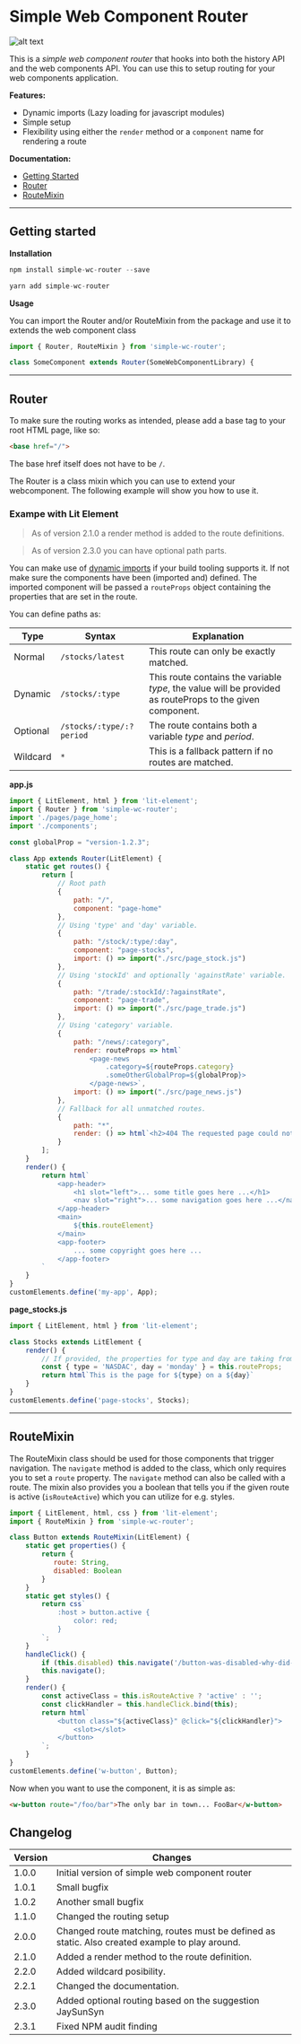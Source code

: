 # Simple Web Component Router
![alt text](simple-wc-router.png "Simple <Web Component /> Router")

This is a *simple web component router* that hooks into both the history API and the web components API. You can use this to setup routing for your web components application.

**Features:**

- Dynamic imports (Lazy loading for javascript modules)
- Simple setup
- Flexibility using either the `render` method or a `component` name for rendering a route  

**Documentation:**
- [Getting Started](#getting-started)
- [Router](#router)
- [RouteMixin](#routemixin)

---

## Getting started

**Installation**
```javascript
npm install simple-wc-router --save
```

```javascript
yarn add simple-wc-router
```

**Usage**

You can import the Router and/or RouteMixin from the package and use it to extends the web component class
```javascript
import { Router, RouteMixin } from 'simple-wc-router';

class SomeComponent extends Router(SomeWebComponentLibrary) {
```

---

## Router

To make sure the routing works as intended, please add a base tag to your root HTML page, like so:
```html
<base href="/">
```
The base href itself does not have to be `/`.

The Router is a class mixin which you can use to extend your webcomponent. The following example will show you how to use it.

### Exampe with Lit Element

> As of version 2.1.0 a render method is added to the route definitions.

> As of version 2.3.0 you can have optional path parts.

You can make use of [dynamic imports](https://v8.dev/features/dynamic-import) if your build tooling supports it. If not make sure the components have been (imported and) defined. The imported component will be passed a `routeProps` object containing the properties that are set in the route.

You can define paths as: 

| Type | Syntax | Explanation |
| ---- | ------ | ----------- |
| Normal | `/stocks/latest` | This route can only be exactly matched. |
| Dynamic | `/stocks/:type` | This route contains the variable *type*, the value will be provided as routeProps to the given component. |
| Optional | `/stocks/:type/:?period` | The route contains both a variable *type* and *period*. |
| Wildcard | `*` | This is a fallback pattern if no routes are matched. |

**app.js**
```javascript
import { LitElement, html } from 'lit-element';
import { Router } from 'simple-wc-router';
import './pages/page_home';
import './components';

const globalProp = "version-1.2.3";

class App extends Router(LitElement) {
    static get routes() {
        return [
            // Root path
            {
                path: "/",
                component: "page-home"
            },
            // Using 'type' and 'day' variable.
            {
                path: "/stock/:type/:day",
                component: "page-stocks",
                import: () => import("./src/page_stock.js")
            },
            // Using 'stockId' and optionally 'againstRate' variable.
            {
                path: "/trade/:stockId/:?againstRate",
                component: "page-trade",
                import: () => import("./src/page_trade.js")
            },
            // Using 'category' variable.
            {
                path: "/news/:category",
                render: routeProps => html`
                    <page-news 
                        .category=${routeProps.category} 
                        .someOtherGlobalProp=${globalProp}>
                    </page-news>`,
                import: () => import("./src/page_news.js")
            },
            // Fallback for all unmatched routes.  
            {
                path: "*",
                render: () => html`<h2>404 The requested page could not be found</h2>`
            }
        ];
    }
    render() {
        return html`
            <app-header>
                <h1 slot="left">... some title goes here ...</h1>
                <nav slot="right">... some navigation goes here ...</nav>
            </app-header>
            <main>
                ${this.routeElement}
            </main>
            <app-footer>
                ... some copyright goes here ...
            </app-footer>
        `
    }
}
customElements.define('my-app', App);
```

**page_stocks.js**
```javascript
import { LitElement, html } from 'lit-element';

class Stocks extends LitElement {
    render() {
        // If provided, the properties for type and day are taking from the path.
        const { type = 'NASDAC', day = 'monday' } = this.routeProps;
        return html`This is the page for ${type} on a ${day}`
    }
}
customElements.define('page-stocks', Stocks);
```

---

## RouteMixin

The RouteMixin class should be used for those components that trigger navigation. The `navigate` method is added to the class, which only requires you to set a `route` property. The `navigate` method can also be called with a route. The mixin also provides you a boolean that tells you if the given route is active (`isRouteActive`) which you can utilize for e.g. styles.

```javascript
import { LitElement, html, css } from 'lit-element';
import { RouteMixin } from 'simple-wc-router'; 

class Button extends RouteMixin(LitElement) {
    static get properties() {
        return {
           route: String,
           disabled: Boolean
        }
    }
    static get styles() {
        return css`
            :host > button.active {
                color: red;
            }
        `;
    }
    handleClick() {
        if (this.disabled) this.navigate('/button-was-disabled-why-did-you-click-it');
        this.navigate();
    }
    render() {
        const activeClass = this.isRouteActive ? 'active' : '';
        const clickHandler = this.handleClick.bind(this);
        return html`
            <button class="${activeClass}" @click="${clickHandler}">
                <slot></slot>
            </button>
        `;
    }    
}
customElements.define('w-button', Button);
```

Now when you want to use the component, it is as simple as:

```html
<w-button route="/foo/bar">The only bar in town... FooBar</w-button>
```

## Changelog

| Version | Changes                                                                          |
| ------- | -------------------------------------------------------------------------------- |
| 1.0.0   | Initial version of simple web component router                                   |
| 1.0.1   | Small bugfix                                                                     |
| 1.0.2   | Another small bugfix                                                             |
| 1.1.0   | Changed the routing setup                                                        |
| 2.0.0   | Changed route matching, routes must be defined as static. Also created example to play around.                          |
| 2.1.0   | Added a render method to the route definition.                                   |
| 2.2.0   | Added wildcard posibility.                                                       |
| 2.2.1   | Changed the documentation.                                                       |
| 2.3.0   | Added optional routing based on the suggestion JaySunSyn                         |
| 2.3.1   | Fixed NPM audit finding                                                          |

